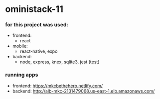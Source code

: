 # oministack-11

### for this project was used:
 - frontend:
   - react
 - mobile:
   - react-native, expo
 - backend: 
   - node, express, knex, sqlite3, jest (test)

### running apps
- frontend: https://mkcbethehero.netlify.com/
- backend: http://alb-mkc-2131479068.us-east-1.elb.amazonaws.com/

